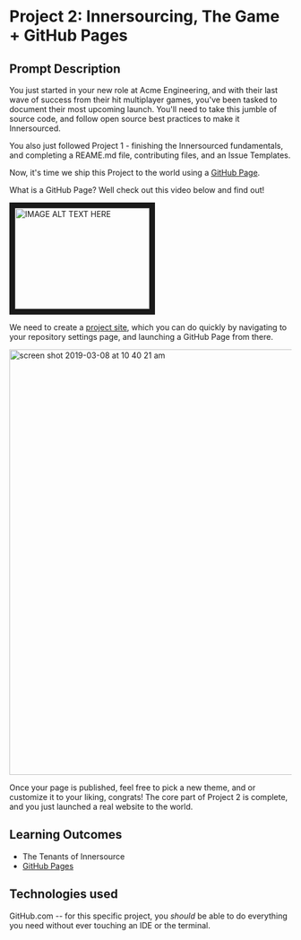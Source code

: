 # Project 2: Innersourcing, The Game + GitHub Pages

## Prompt Description
You just started in your new role at Acme Engineering, and with their last wave of success from their hit multiplayer games, you've been tasked to document their most upcoming launch. You'll need to take this jumble of source code, and follow open source best practices to make it Innersourced.

You also just followed Project 1 - finishing the Innersourced fundamentals, and completing a REAME.md file, contributing files, and an Issue Templates.

Now, it's time we ship this Project to the world using a [GitHub Page](https://pages.github.com/).

What is a GitHub Page? Well check out this video below and find out!

<a href="http://www.youtube.com/watch?feature=player_embedded&v=2MsN8gpT6jY
" target="_blank"><img src="http://img.youtube.com/vi/2MsN8gpT6jY/0.jpg"
alt="IMAGE ALT TEXT HERE" width="240" height="180" border="10" /></a>

We need to create a [project site](https://help.github.com/en/articles/user-organization-and-project-pages#project-pages-sites), which you can do quickly by navigating to your repository settings page, and launching a GitHub Page from there.

<img width="759" alt="screen shot 2019-03-08 at 10 40 21 am" src="https://user-images.githubusercontent.com/1558042/54038451-999ee680-418e-11e9-91af-84c1ad50483e.png">

Once your page is published, feel free to pick a new theme, and or customize it to your liking, congrats! The core part of Project 2 is complete, and you just launched a real website to the world.

## Learning Outcomes
- The Tenants of Innersource
- [GitHub Pages](https://pages.github.com/)

## Technologies used
GitHub.com -- for this specific project, you _should_ be able to do everything you need without ever touching an IDE or the terminal.
